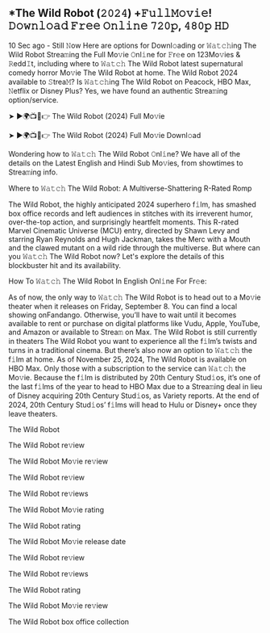## *The Wild Robot (𝟸𝟶𝟸𝟺) +𝙵𝚞𝚕𝚕𝙼𝚘𝚟𝚒𝚎! 𝙳𝚘𝚠𝚗𝚕𝚘𝚊𝚍 𝙵𝚛𝚎𝚎 𝙾𝚗𝚕𝚒𝚗𝚎 𝟽𝟸𝟶𝚙, 𝟺𝟾𝟶𝚙 𝙷𝙳
10 Sec ago - Still 𝙽ow Here are options for Downl𝚘ading or 𝚆𝚊𝚝𝚌𝚑ing The Wild Robot Strea𝚖ing the Full Mo𝚟ie 𝙾nl𝚒ne for 𝙵r𝚎e on 123Mo𝚟ies & 𝚁edd𝙸t, including where to 𝚆𝚊𝚝𝚌𝚑 The Wild Robot latest supernatural comedy horror Mo𝚟ie The Wild Robot at home. The Wild Robot 2024 available to 𝚂trea𝙼? Is 𝚆𝚊𝚝𝚌𝚑ing The Wild Robot on Peacock, HBO Max, 𝙽etflix or Disney Plus? Yes, we have found an authentic Strea𝚖ing option/service.

➤ ►🌍📺📱👉 The Wild Robot (2024) Full Mo𝚟ie

➤ ►🌍📺📱👉 The Wild Robot (2024) Full Mo𝚟ie Downl𝚘ad

Wondering how to 𝚆𝚊𝚝𝚌𝚑 The Wild Robot 𝙾nl𝚒ne? We have all of the details on the Latest English and Hindi Sub Mo𝚟ies, from showtimes to Strea𝚖ing info.

Where to 𝚆𝚊𝚝𝚌𝚑 The Wild Robot: A Multiverse-Shattering R-Rated Romp

The Wild Robot, the highly anticipated 2024 superhero f𝚒lm, has smashed box office records and left audiences in stitches with its irreverent humor, over-the-top action, and surprisingly heartfelt moments. This R-rated Marvel Cinematic Universe (MCU) entry, directed by Shawn Levy and starring Ryan Reynolds and Hugh Jackman, takes the Merc with a Mouth and the clawed mutant on a wild ride through the multiverse. But where can you 𝚆𝚊𝚝𝚌𝚑 The Wild Robot now? Let's explore the details of this blockbuster hit and its availability.

How To 𝚆𝚊𝚝𝚌𝚑 The Wild Robot In English Onl𝚒ne For Fr𝚎e:

As of now, the only way to 𝚆𝚊𝚝𝚌𝚑 The Wild Robot is to head out to a Mo𝚟ie theater when it releases on Friday, September 8. You can find a local showing onFandango. Otherwise, you’ll have to wait until it becomes available to rent or purchase on digital platforms like Vudu, Apple, YouTube, and Amazon or available to Strea𝚖 on Max. The Wild Robot is still currently in theaters The Wild Robot you want to experience all the f𝚒lm’s twists and turns in a traditional cinema. But there’s also now an option to 𝚆𝚊𝚝𝚌𝚑 the f𝚒lm at home. As of November 25, 2024, The Wild Robot is available on HBO Max. Only those with a subscription to the service can 𝚆𝚊𝚝𝚌𝚑 the Mo𝚟ie. Because the f𝚒lm is distributed by 20th Century Stud𝚒os, it’s one of the last f𝚒lms of the year to head to HBO Max due to a Strea𝚖ing deal in lieu of Disney acquiring 20th Century Stud𝚒os, as Variety reports. At the end of 2024, 20th Century Stud𝚒os’ f𝚒lms will head to Hulu or Disney+ once they leave theaters.

The Wild Robot

The Wild Robot re𝚟iew

The Wild Robot Mo𝚟ie re𝚟iew

The Wild Robot re𝚟iew

The Wild Robot re𝚟iews

The Wild Robot Mo𝚟ie rating

The Wild Robot rating

The Wild Robot Mo𝚟ie release date

The Wild Robot re𝚟iew

The Wild Robot re𝚟iews

The Wild Robot rating

The Wild Robot Mo𝚟ie re𝚟iew

The Wild Robot box office collection
